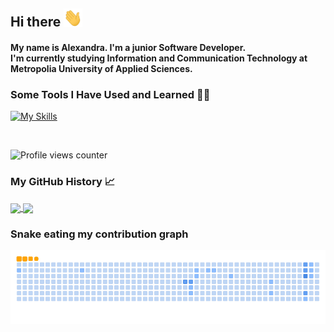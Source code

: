 <!-- [![MasterHead]()](https://sashawouse.io) -->
## Hi there <img alt="hello" width="30" src="https://raw.githubusercontent.com/hussainsam/hussainsam/main/images/Hi.gif" />
<!-- <img alt="hello" width="400" align="right" src="src/DeveloperGif.gif" /> -->

#### My name is Alexandra. I'm a junior Software Developer. <br/> I'm currently studying Information and Communication Technology at Metropolia University of Applied Sciences.

### Some Tools I Have Used and Learned 🧑‍💻

[![My Skills](https://skills.thijs.gg/icons?i=html,css,js,kotlin,swift,flutter,androidstudio,react,nodejs,pug,cs,github,gitlab,git,linux,mysql,sqlite,unity,wordpress,ai,ps,xd,ae,blender,figma&theme=light)](https://skills.thijs.gg)

<br/>

![Profile views counter](https://komarev.com/ghpvc/?username=SashaWouse&&label=My+profile+views&&style=flat&color=brightgreen)

### My GitHub History 📈
<a href="https://github.com/anuraghazra/github-readme-stats">
  <img align="center" height="160" src="https://github-readme-stats.vercel.app/api?username=SashaWouse&show_icons=true&theme=vue" />
</a>
<a href="https://github.com/anuraghazra/convoychat">
  <img align="center" height="160" src="https://github-readme-stats.vercel.app/api/top-langs/?username=SashaWouse&layout=compact&theme=vue" />
</a>

<!-- ### Get in touch with me at   -->

### Snake eating my contribution graph
![snake gif](https://github.com/SashaWouse/SashaWouse/blob/output/github-contribution-grid-snake.gif)

<!--
**SashaWouse/SashaWouse** is a ✨ _special_ ✨ repository because its `README.md` (this file) appears on your GitHub profile.

Here are some ideas to get you started:

- 🔭 I’m currently working on ...
- 🌱 I’m currently learning ...
- 👯 I’m looking to collaborate on ...
- 🤔 I’m looking for help with ...
- 💬 Ask me about ...
- 📫 How to reach me: ...
- 😄 Pronouns: ...
- ⚡ Fun fact: ...
-->
